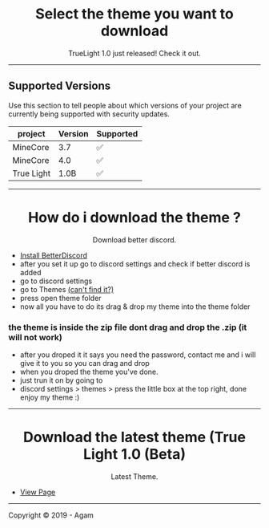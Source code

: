 <h1 align="center">Select the theme you want to download</h1>
<p align="center">TrueLight 1.0 just released! Check it out.</p>

---
## Supported Versions

Use this section to tell people about which versions of your project are
currently being supported with security updates.


|  project    | Version | Supported          |
| ----------- | ------- | ------------------ |
| MineCore    |  3.7    | :white_check_mark: |
| MineCore    |  4.0    | :white_check_mark: |
| True Light  |  1.0B   | :white_check_mark: |

---
<h1 align="center">How do i download the theme ?</h1>
<p align="center">Download better discord.</p>

- [Install BetterDiscord](https://github.com/rauenzi/BetterDiscordApp/releases/download/v1.0.0/BandagedBD_Windows.exe)
- after you set it up go to discord settings and check if better discord is added 
- go to discord settings 
- go to Themes [(can't find it?)](https://youtu.be/48Zh3h_SD-o)
- press open theme folder
- now all you have to do its drag & drop my theme into the theme folder
### the theme is inside the zip file dont drag and drop the .zip (it will not work)
- after you droped it it says you need the password, contact me and i will give it to you so you can drag and drop
- when you droped the theme you've done.
- just trun it on by going to
- discord settings > themes > press the little box at the top right, done enjoy my theme :) 

---
<h1 align="center">Download the latest theme (True Light 1.0 (Beta)</h1>
<p align="center">Latest Theme.</p>

- [View Page](https://github.com/agamsol/download/tree/master/TrueLight1.0)

---
Copyright © 2019 - Agam

